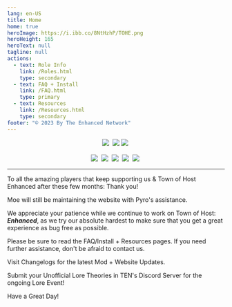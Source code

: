 ```yaml
---
lang: en-US
title: Home
home: true
heroImage: https://i.ibb.co/8NtHzhP/TOHE.png
heroHeight: 165
heroText: null
tagline: null
actions:
  - text: Role Info
    link: /Roles.html
    type: secondary
  - text: FAQ + Install
    link: /FAQ.html
    type: primary
  - text: Resources
    link: /Resources.html
    type: secondary
footer: "© 2023 By The Enhanced Network"
---
```


<center>
<a href="https://discord.gg/ten" target="_blank"><img src="https://img.shields.io/badge/Discord%20-%231DA1F2.svg?&style=for-the-badge&logo=discord&logoColor=white&color=5662f6"/></a>&nbsp; <a href="https://weareten.ca/TOHE/" target="_blank"><img src="https://img.shields.io/badge/Main%20Website-E4405F?style=for-the-badge&logo=pkgsrc&logoColor=black&color=ffd4ec"/></a> <a href="https://github.com/0xDrMoe/TownofHost-Enhanced" target="_blank"><img src="https://img.shields.io/badge/Github%20-%231DA1F2.svg?&style=for-the-badge&logo=github&logoColor=white&color=181717"/></a>&nbsp;<br><br>
<a href="https://www.tiktok.com/@TOHEnhanced" target="_blank"><img src="https://img.shields.io/badge/TikTok%20-%231DA1F2.svg?&style=for-the-badge&logo=tiktok&logoColor=white&color=000000"/></a>&nbsp; <a href="https://twitter.com/TOHEnhanced" target="_blank"><img src="https://img.shields.io/badge/Twitter%20(X)%20-%231DA1F2.svg?&style=for-the-badge&logo=x&logoColor=white&color=1DA1F2"/></a>&nbsp; <a href="https://www.reddit.com/r/TOHE/" target="_blank"><img src="https://img.shields.io/badge/Reddit%20-%231DA1F2.svg?&style=for-the-badge&logo=reddit&logoColor=white&color=ff4404"/></a>&nbsp; <a href="https://www.youtube.com/@TOHEnhanced" target="_blank"><img src="https://img.shields.io/badge/YouTube%20-%231DA1F2.svg?&style=for-the-badge&logo=youtube&logoColor=white&color=FF0000"/></a>&nbsp; <a href="https://www.instagram.com/tohenhanced/" target="_blank"><img src="https://img.shields.io/badge/Instagram-E4405F?style=for-the-badge&logo=instagram&logoColor=white&color=F56040"/></a>&nbsp;
</center>

---
<p>To all the amazing players that keep supporting us & Town of Host Enhanced after these few months: Thank you!</p>
<p>Moe will still be maintaining the website with Pyro's assistance.</p>
<p>We appreciate your patience while we continue to work on Town of Host: <i><b>Enhanced</b></i>, as we try our absolute hardest to make sure that you get a great experience as bug free as possible.</p>
<p>Please be sure to read the FAQ/Install + Resources pages. If you need further assistance, don't be afraid to contact us.</p>
<p>Visit Changelogs for the latest Mod + Website Updates.</p>
<p>Submit your Unofficial Lore Theories in TEN's Discord Server for the ongoing Lore Event!</p>
<p>Have a Great Day!</p>
